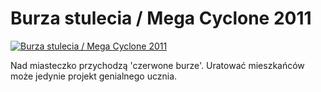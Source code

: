 Burza stulecia / Mega Cyclone 2011 
=============
[![Burza stulecia / Mega Cyclone 2011 ](http://vidos.pl/images/player.gif)](http://vidos.pl/burza-stulecia-mega-cyclone-2011)

 Nad miasteczko przychodzą 'czerwone burze'. Uratować mieszkańców może jedynie projekt genialnego ucznia.
